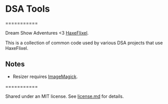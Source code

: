 # DSA Tools
===========

Dream Show Adventures <3 [HaxeFlixel](https://github.com/HaxeFlixel/flixel).

This is a collection of common code used by various DSA projects that use HaxeFlixel.

## Notes
- Resizer requires [ImageMagick](http://www.imagemagick.org/).

===========

Shared under an MIT license. See [license.md](license.md) for details.